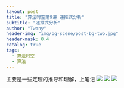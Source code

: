 ```yaml
---
layout: post
title: "算法时空第9讲 递推式分析"
subtitle: "递推式分析"
author: "Twany"
header-img: "img/bg-scene/post-bg-two.jpg"
header-mask: 0.4
catalog: true
tags:
  - 算法时空
  - 算法
---
```


主要是一些定理的推导和理解，上笔记
![](https://i.loli.net/2019/07/18/5d2ff38dd16ba62692.jpg)
![](https://i.loli.net/2019/07/18/5d2ff396cfeb770290.jpg)
![](https://i.loli.net/2019/07/18/5d2ff3a2ace6136133.jpg)
